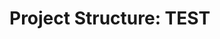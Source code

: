 # Project Structure: TEST

[^1]: https://dotnetfoundation.org/projects/coverlet
[^2]: https://xunit.net/